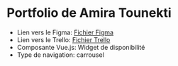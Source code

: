 # Portfolio de Amira Tounekti
- Lien vers le Figma: [Fichier Figma](https://www.figma.com/design/4bMc7FSM4GnOyl4TLiTwru/portfolio-amira?node-id=0-1&t=PCW9hbLYZ0LX44xO-1)
- Lien vers le Trello: [Fichier Trello](https://trello.com/invite/b/68c1ca2a0f9c1cbf8510f969/ATTI0ac8669f1c9da64cf8f6e74995c5040f547B6327/portfolio-amira-tounekti)
- Composante Vue.js: Widget de disponibilité
- Type de navigation: carrousel

